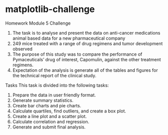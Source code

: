 # matplotlib-challenge
Homework Module 5 Challenge 

1. The task is to analyse and present the data on anti-cancer medications animal based data for a new pharmaceutical company
2. 249 mice treated with a range of drug regimens and tumor development observed
3. The purpose of this study was to compare the performance of Pymaceuticals’ drug of interest, Capomulin, against the other treatment regimens.
4. Expectation of the analysis is generate all of the tables and figures for the technical report of the clinical study.

Tasks
This task is divided into the following tasks:
1. Prepare the data in user friendly format.
2. Generate summary statistics.
3. Create bar charts and pie charts.
4. Calculate quartiles, find outliers, and create a box plot.
5. Create a line plot and a scatter plot.
6. Calculate correlation and regression.
7. Generate and submit final analysis.

